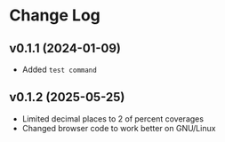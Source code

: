 # Change Log

## v0.1.1 (2024-01-09)
- Added `test command`

## v0.1.2 (2025-05-25)
- Limited decimal places to 2 of percent coverages
- Changed browser code to work better on GNU/Linux
